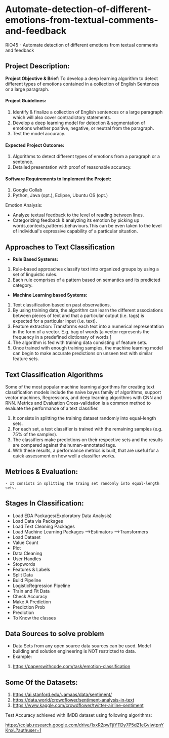 # Automate-detection-of-different-emotions-from-textual-comments-and-feedback
RIO45 - Automate detection of different emotions from textual comments and feedback


Project Description:
---
**Project Objective & Brief**: To develop a deep learning algorithm to detect different types of emotions contained in a collection of English Sentences or a large paragraph.


#### Project Guidelines:
1. Identify & finalize a collection of English sentences or a large paragraph which will also cover contradictory statements.
2. Develop a deep learning model for detection & segmentation of emotions whether positive, negative, or neutral from the paragraph.
3. Test the model accuracy.

#### Expected Project Outcome:
1. Algorithms to detect different types of emotions from a paragraph or a sentence.
2. Detailed presentation with proof of reasonable accuracy.

#### Software Requirements to Implement the Project:
1. Google Collab
2. Python, Java (opt.), Eclipse, Ubuntu OS (opt.)


Emotion Analysis:
   - Analyze textual feedback to the level of reading between lines.
   - Categorizing feedback & analyzing its emotion by picking up words,contexts,patterns,behaviours.This can be even taken to the level of individual's expressive capability of a particular situation.

Approaches to Text Classification
---
* **Rule Based Systems:**
 1. Rule-based approaches classify text into organized groups by using a set of linguistic rules.
 2. Each rule comprises of a pattern based on semantics and its predicted category.
* **Machine Learning based Systems:**
 1. Text classification based on past observations.
 2. By using training data, the algorithm can learn the different associations between pieces of text and that a particular output (i.e. tags) is expected for a particular input (i.e. text).
 3. Feature extraction: Transforms each text into a numerical representation in the form of a vector. E.g. bag of words [a vector represents the frequency in a predefined dictionary of words ]
 4. The algorithm is fed with training data consisting of feature sets.
 5. Once trained with enough training samples, the machine learning model can begin to make accurate predictions on unseen text with similar feature sets.

Text Classification Algorithms
---
Some of the most popular machine learning algorithms for creating text classification models include the naive bayes family of algorithms, support vector machines, Regressions, and deep learning algorithms with CNN and RNN. Metrics and Evaluation Cross-validation is a common method to evaluate the performance of a text classifier.
 1. It consists in splitting the training dataset randomly into equal-length sets.
 2. For each set, a text classifier is trained with the remaining samples (e.g. 75% of the samples).
 3. The classifiers make predictions on their respective sets and the results are compared against the human-annotated tags.
 4. With these results, a performance metrics is built, that are useful for a quick assessment on how well a classifier works.
 
 Metrices & Evaluation:
 ---
    - It consists in splitting the traing set randomly into equal-length sets.
    

Stages In Classification:
---
   - Load EDA Packages(Exploratory Data Analysis)
   - Load Data via Packages
   - Load Text Cleaning Packages
   - Load Machine Learning Packages
       -->Estimators
       -->Transformers
   - Load Dataset
   - Value Count
   - Plot
   - Data Cleaning
   - User Handles
   - Stopwords
   - Features & Labels
   - Split Data
   - Build Pipeline
   - LogisticRegression Pipeline
   - Train and Fit Data
   - Check Accuracy
   - Make A Prediction
   - Prediction Prob
   - Prediction
   - To Know the classes


Data Sources to solve problem
---
* Data Sets from any open source data sources can be used. Model building and solution engineering is NOT restricted to data.
* Example:
 1. https://paperswithcode.com/task/emotion-classification


Some Of the Datasets:
---
 1. https://ai.stanford.edu/~amaas/data/sentiment/
 2. https://data.world/crowdflower/sentiment-analysis-in-text
 3. https://www.kaggle.com/crowdflower/twitter-airline-sentiment


Test Accuracy achieved with IMDB dataset using following algorithms:

https://colab.research.google.com/drive/1xxR2pwTjiYTDy7P5d21eGvIwtpnYKnxL?authuser=1
